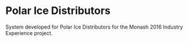 # Polar Ice Distributors
System developed for Polar Ice Distributors for the Monash 2016 Industry Experience project.
